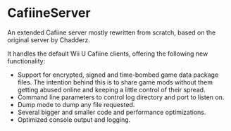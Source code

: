 # CafiineServer
An extended Cafiine server mostly rewritten from scratch, based on the original server by Chadderz.

It handles the default Wii U Cafiine clients, offering the following new functionality:
- Support for encrypted, signed and time-bombed game data package files. The intention behind this is to share game mods without them getting abused online and keeping a little control of their spread.
- Command line parameters to control log directory and port to listen on.
- Dump mode to dump any file requested.
- Several bigger and smaller code and performance optimizations.
- Optimized console output and logging.
